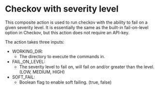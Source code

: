 # Checkov with severity level

This composite action is used to run checkov with the ability to fail on a given severity level.
It is essentially the same as the built-in fail-on-level option in Checkov, but this action does not
require an API-key.

The action takes three inputs:

- WORKING_DIR:
    - The directory to execute the commands in.
- FAIL_ON_LEVEL:
    - The severity level to fail on, will fail on and/or greater than the level. (LOW, MEDIUM, HIGH)
- SOFT_FAIL:
    - Boolean flag to enable soft failing. (true, false)